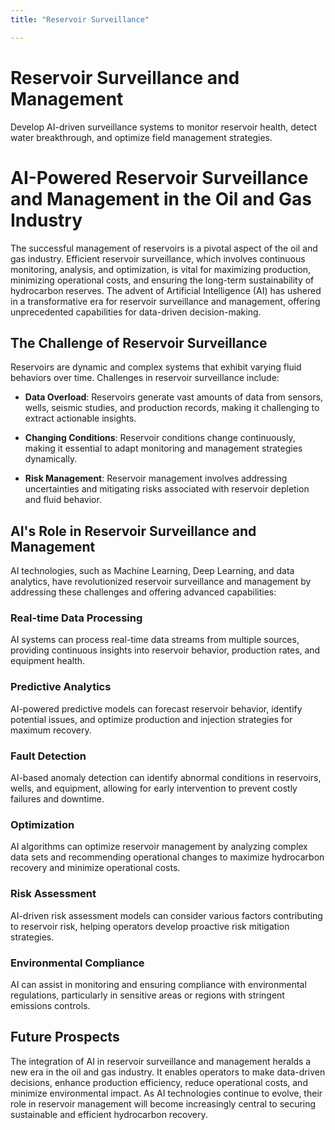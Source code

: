 ```yaml
---
title: "Reservoir Surveillance"

---
```


# Reservoir Surveillance and Management

Develop AI-driven surveillance systems to monitor reservoir health, detect water breakthrough, and optimize field management strategies.

# AI-Powered Reservoir Surveillance and Management in the Oil and Gas Industry

The successful management of reservoirs is a pivotal aspect of the oil and gas industry. Efficient reservoir surveillance, which involves continuous monitoring, analysis, and optimization, is vital for maximizing production, minimizing operational costs, and ensuring the long-term sustainability of hydrocarbon reserves. The advent of Artificial Intelligence (AI) has ushered in a transformative era for reservoir surveillance and management, offering unprecedented capabilities for data-driven decision-making.

## The Challenge of Reservoir Surveillance

Reservoirs are dynamic and complex systems that exhibit varying fluid behaviors over time. Challenges in reservoir surveillance include:

- **Data Overload**: Reservoirs generate vast amounts of data from sensors, wells, seismic studies, and production records, making it challenging to extract actionable insights.

- **Changing Conditions**: Reservoir conditions change continuously, making it essential to adapt monitoring and management strategies dynamically.

- **Risk Management**: Reservoir management involves addressing uncertainties and mitigating risks associated with reservoir depletion and fluid behavior.

## AI's Role in Reservoir Surveillance and Management

AI technologies, such as Machine Learning, Deep Learning, and data analytics, have revolutionized reservoir surveillance and management by addressing these challenges and offering advanced capabilities:

### Real-time Data Processing

AI systems can process real-time data streams from multiple sources, providing continuous insights into reservoir behavior, production rates, and equipment health.

### Predictive Analytics

AI-powered predictive models can forecast reservoir behavior, identify potential issues, and optimize production and injection strategies for maximum recovery.

### Fault Detection

AI-based anomaly detection can identify abnormal conditions in reservoirs, wells, and equipment, allowing for early intervention to prevent costly failures and downtime.

### Optimization

AI algorithms can optimize reservoir management by analyzing complex data sets and recommending operational changes to maximize hydrocarbon recovery and minimize operational costs.

### Risk Assessment

AI-driven risk assessment models can consider various factors contributing to reservoir risk, helping operators develop proactive risk mitigation strategies.

### Environmental Compliance

AI can assist in monitoring and ensuring compliance with environmental regulations, particularly in sensitive areas or regions with stringent emissions controls.

## Future Prospects

The integration of AI in reservoir surveillance and management heralds a new era in the oil and gas industry. It enables operators to make data-driven decisions, enhance production efficiency, reduce operational costs, and minimize environmental impact. As AI technologies continue to evolve, their role in reservoir management will become increasingly central to securing sustainable and efficient hydrocarbon recovery.
